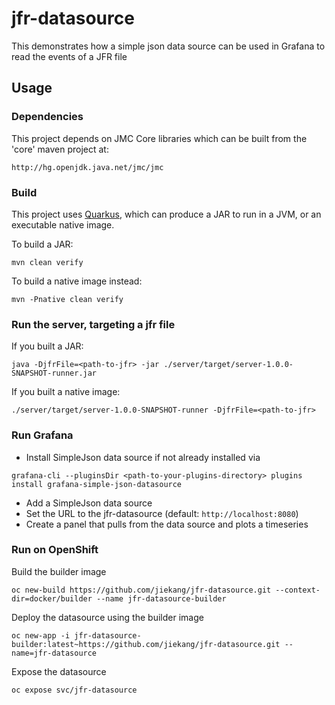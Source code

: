 # jfr-datasource

This demonstrates how a simple json data source can be used in Grafana to read the events of a JFR file

## Usage

### Dependencies

This project depends on JMC Core libraries which can be built from the 'core' maven project at:
```
http://hg.openjdk.java.net/jmc/jmc
```

### Build

This project uses [Quarkus](https://quarkus.io), which can produce a JAR to run in a JVM,
or an executable native image.

To build a JAR:
```
mvn clean verify
```
To build a native image instead:
```
mvn -Pnative clean verify
```

### Run the server, targeting a jfr file

If you built a JAR:
```
java -DjfrFile=<path-to-jfr> -jar ./server/target/server-1.0.0-SNAPSHOT-runner.jar
```
If you built a native image:
```
./server/target/server-1.0.0-SNAPSHOT-runner -DjfrFile=<path-to-jfr>
```

### Run Grafana

- Install SimpleJson data source if not already installed via
```
grafana-cli --pluginsDir <path-to-your-plugins-directory> plugins install grafana-simple-json-datasource
```
- Add a SimpleJson data source
- Set the URL to the jfr-datasource (default: `http://localhost:8080`)
- Create a panel that pulls from the data source and plots a timeseries


### Run on OpenShift

Build the builder image
```
oc new-build https://github.com/jiekang/jfr-datasource.git --context-dir=docker/builder --name jfr-datasource-builder
```

Deploy the datasource using the builder image
```
oc new-app -i jfr-datasource-builder:latest~https://github.com/jiekang/jfr-datasource.git --name=jfr-datasource
```

Expose the datasource
```
oc expose svc/jfr-datasource
```